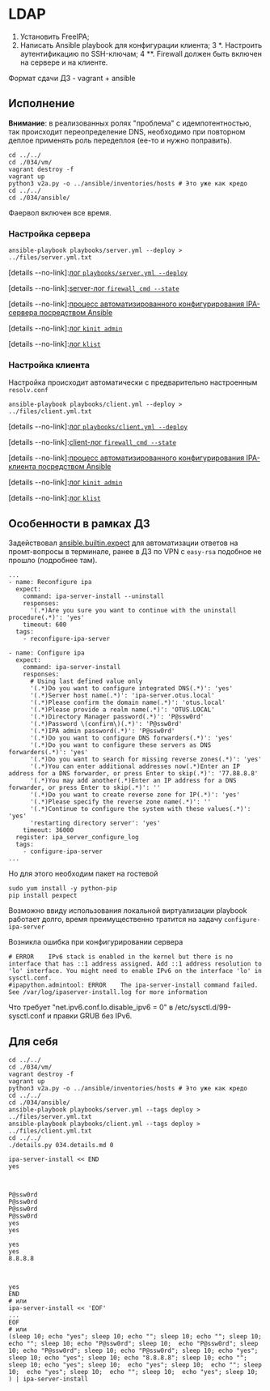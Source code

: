 # LDAP

1. Установить FreeIPA;
2. Написать Ansible playbook для конфигурации клиента;
3 *. Настроить аутентификацию по SSH-ключам;
4 **. Firewall должен быть включен на сервере и на клиенте.

Формат сдачи ДЗ - vagrant + ansible

## Исполнение

__Внимание__: в реализованных ролях "проблема" с идемпотентностью, так происходит переопределение DNS, необходимо при повторном деплое применять роль передеплоя (ее-то и нужно поправить).
```shell
cd ../../
cd ./034/vm/
vagrant destroy -f
vagrant up
python3 v2a.py -o ../ansible/inventories/hosts # Это уже как кредо
cd ../../
cd ./034/ansible/
```

Фаервол включен все время.

### Настройка сервера

```shell
ansible-playbook playbooks/server.yml --deploy > ../files/server.yml.txt
```

[details --no-link]:[лог `playbooks/server.yml --deploy`](./034/files/server.yml.txt)

[details --no-link]:[server-лог `firewall_cmd --state`](./034/files/server-firewall_cmd_state.txt)

[details --no-link]:[процесс автоматизированного конфигурирования IPA-сервера посредством Ansible](./034/files/ipa_server_configure_log.txt)

[details --no-link]:[лог `kinit admin`](./034/files/server-kinit_admin_content.txt)

[details --no-link]:[лог `klist`](./034/files/server-klist_content.txt)

### Настройка клиента

Настройка происходит автоматически с предварительно настроенным `resolv.conf`

```shell
ansible-playbook playbooks/client.yml --deploy > ../files/client.yml.txt
```

[details --no-link]:[лог `playbooks/client.yml --deploy`](./034/files/client.yml.txt)

[details --no-link]:[client-лог `firewall_cmd --state`](./034/files/client-firewall_cmd_state.txt)

[details --no-link]:[процесс автоматизированного конфигурирования IPA-клиента посредством Ansible ](./034/files/client_configure_log.txt)

[details --no-link]:[лог `kinit admin`](./034/files/client-kinit_admin_content.txt)

[details --no-link]:[лог `klist`](./034/files/client-klist_content.txt)

## Особенности в рамках ДЗ

Задействовал [ansible.builtin.expect](https://docs.ansible.com/ansible/latest/collections/ansible/builtin/expect_module.html) для автоматизации ответов на промт-вопросы в терминале, ранее в ДЗ по VPN c `easy-rsa` подобное не прошло (подробнее там).

```properties
...
- name: Reconfigure ipa
  expect:
    command: ipa-server-install --uninstall
    responses:
      '(.*)Are you sure you want to continue with the uninstall procedure(.*)': 'yes'
    timeout: 600
  tags:
    - reconfigure-ipa-server

- name: Configure ipa
  expect:
    command: ipa-server-install
    responses:
      # Using last defined value only
      '(.*)Do you want to configure integrated DNS(.*)': 'yes'
      '(.*)Server host name(.*)': 'ipa-server.otus.local'
      '(.*)Please confirm the domain name(.*)': 'otus.local'
      '(.*)Please provide a realm name(.*)': 'OTUS.LOCAL'
      '(.*)Directory Manager password(.*)': 'P@ssw0rd'
      '(.*)Password \(confirm\)(.*)': 'P@ssw0rd'
      '(.*)IPA admin password(.*)': 'P@ssw0rd'
      '(.*)Do you want to configure DNS forwarders(.*)': 'yes'
      '(.*)Do you want to configure these servers as DNS forwarders(.*)': 'yes'
      '(.*)Do you want to search for missing reverse zones(.*)': 'yes'
      '(.*)You can enter additional addresses now(.*)Enter an IP address for a DNS forwarder, or press Enter to skip(.*)': '77.88.8.8'
      '(.*)You may add another(.*)Enter an IP address for a DNS forwarder, or press Enter to skip(.*)': ''
      '(.*)Do you want to create reverse zone for IP(.*)': 'yes'
      '(.*)Please specify the reverse zone name(.*)': ''
      '(.*)Continue to configure the system with these values(.*)': 'yes'
      'restarting directory server': 'yes'
    timeout: 36000
  register: ipa_server_configure_log
  tags:
    - configure-ipa-server
...
```

Но для этого необходим пакет на гостевой 
```shell
sudo yum install -y python-pip
pip install pexpect
```

Возможно ввиду использования локальной виртуализации playbook работает долго, время прeимущественно тратится на задачу `configure-ipa-server` 

Возникла ошибка при конфигурировании сервера
```text
# ERROR    IPv6 stack is enabled in the kernel but there is no interface that has ::1 address assigned. Add ::1 address resolution to 'lo' interface. You might need to enable IPv6 on the interface 'lo' in sysctl.conf.
#ipapython.admintool: ERROR    The ipa-server-install command failed. See /var/log/ipaserver-install.log for more information
```

Что требует "net.ipv6.conf.lo.disable_ipv6 = 0"  в /etc/sysctl.d/99-sysctl.conf и правки GRUB без IPv6.

## Для себя

```shell
cd ../../
cd ./034/vm/
vagrant destroy -f
vagrant up
python3 v2a.py -o ../ansible/inventories/hosts # Это уже как кредо
cd ../../
cd ./034/ansible/
ansible-playbook playbooks/server.yml --tags deploy > ../files/server.yml.txt
ansible-playbook playbooks/client.yml --tags deploy > ../files/client.yml.txt
cd ../../
./details.py 034.details.md 0

```

```shell
ipa-server-install << END
yes



P@ssw0rd
P@ssw0rd
P@ssw0rd
P@ssw0rd
yes
yes

yes
yes
8.8.8.8



yes
END
# или
ipa-server-install << 'EOF'
...
EOF
# или 
(sleep 10; echo "yes"; sleep 10; echo ""; sleep 10; echo ""; sleep 10; echo ""; sleep 10; echo "P@ssw0rd"; sleep 10;  echo "P@ssw0rd"; sleep 10; echo "P@ssw0rd"; sleep 10; echo "P@ssw0rd"; sleep 10; echo "yes"; sleep 10; echo "yes"; sleep 10; echo "8.8.8.8"; sleep 10; echo ""; sleep 10; echo "yes"; sleep 10;  echo "yes"; sleep 10;  echo ""; sleep 10;  echo "yes"; sleep 10;  echo ""; sleep 10;  echo "yes"; sleep 10; ) | ipa-server-install
```
